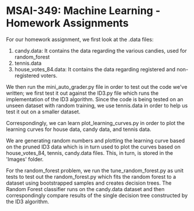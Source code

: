 # MSAI-349: Machine Learning - Homework Assignments

For our homework assignment, we first look at the .data files:

1. candy.data: It contains the data regarding the various candies, used for random_forest
2. tennis.data
3. house_votes_84.data: It contains the data regarding registered and non- registered voters.

We then run the mini_auto_grader.py file in order to test out the code we've written; we first test it out against the ID3.py file which runs the implementation of the ID3 algorithm. Since the code is being tested on an unseen dataset with random training, we use tennis.data in order to help us test it out on a smaller dataset.

Correspondingly, we can learn plot_learning_curves.py in order to plot the learning curves for house data, candy data, and
tennis data.

We are generating random numbers and plotting the learning curve based on the pruned ID3 data which is in turn used to plot the curves based on house_votes_84, tennis, candy.data files. This, in turn, is stored in the 'Images' folder. 

For the random_forest problem, we run the tune_random_forest.py as unit tests to test out the random_forest.py which fits the random forest to a dataset using bootstrapped samples and creates decision trees. The Random Forest classifier runs on the candy.data dataset and then correspondingly compare results of the single decision tree constructed by the ID3 algorithm.
